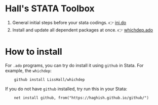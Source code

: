 # Hall's STATA Toolbox


1. General initial steps before your stata codings. 👉 [ini.do](/ini.do)
2. Install and update all dependent packages at once. 👉 [whichdep.ado](https://github.com/LissHall/whichdep)


# How to install
For `.ado` programs, you can try do install it using `github` in Stata.
For example, the `whichdep`:

```{stata}
    github install LissHall/whichdep
```



If you do not have `github` installed, try run this in your Stata:

```{stata}
    net install github, from("https://haghish.github.io/github/")
```
